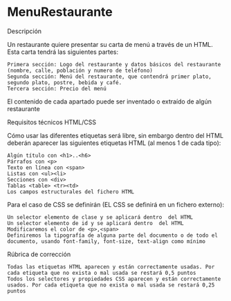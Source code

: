 # MenuRestaurante


Descripción

Un restaurante quiere presentar su carta de menú a través de un HTML. Esta carta tendrá las siguientes partes:

    Primera sección: Logo del restaurante y datos básicos del restaurante (nombre, calle, población y numero de teléfono)
    Segunda sección: Menú del restaurante, que contendrá primer plato, segundo plato, postre, bebida y café.
    Tercera sección: Precio del menú

El contenido de cada apartado puede ser inventado o extraído de algún restaurante

Requisitos técnicos HTML/CSS

Cómo usar las diferentes etiquetas será libre, sin embargo dentro del HTML deberán aparecer las siguientes etiquetas HTML (al menos 1 de cada tipo):

    Algún título con <h1>..<h6>
    Párrafos con <p>
    Texto en línea con <span>
    Listas con <ul><li>
    Secciones con <div>
    Tablas <table> <tr><td>
    Los campos estructurales del fichero HTML

Para el caso de CSS se definirán (EL CSS se definirá en un fichero externo):

    Un selector elemento de clase y se aplicará dentro  del HTML
    Un selector elemento de id y se aplicará dentro  del HTML
    Modificaremos el color de <p>,<span>
    Definiremos la tipografía de alguna parte del documento o de todo el documento, usando font-family, font-size, text-align como mínimo

Rúbrica de corrección

    Todas las etiquetas HTML aparecen y están correctamente usadas. Por cada etiqueta que no exista o mal usada se restará 0,5 puntos
    Todos los selectores y propiedades CSS aparecen y están correctamente usados. Por cada etiqueta que no exista o mal usada se restará 0,25 puntos
